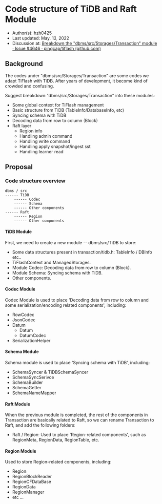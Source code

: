 # Code structure of TiDB and Raft Module

- Author(s): hzh0425
- Last updated: May. 13, 2022
- Discussion at: [Breakdown the "dbms/src/Storages/Transaction" module · Issue #4646 · pingcap/tiflash (github.com)](https://github.com/pingcap/tiflash/issues/4646)

## Background

The codes under "dbms/src/Storages/Transaction" are some codes we adapt TiFlash with TiDB. After years of development, it become kind of crowded and confusing.

Suggest breakdown "dbms/src/Storages/Transaction” into these modules:

- Some global context for TiFlash management
- Basic structure from TiDB (TableInfo/DatabaseInfo, etc)
- Syncing schema with TiDB
- Decoding data from row to column (Block)
- Raft layer
  - Region info
  - Handling admin command
  - Handling write command
  - Handling apply snapshot/ingest sst
  - Handling learner read

## Proposal

### Code structure overview

```
dbms / src
------ TiDB
    ------ Codec
    ------ Schema
    ------ Other components
------ Raft
    ------ Region
    ------ Other components
```

#### TiDB Module

First, we need to create a new module -- dbms/src/TiDB to store:
- Some data structures present in transaction/tidb.h: TableInfo / DBInfo etc..
- TiFlashContext and ManagedStorages.
- Module Codec: Decoding data from row to column (Block).
- Module Schema: Syncing schema with TiDB.
- Other components.

#### Codec Module

Codec Module is used to place 'Decoding data from row to column and some serialization/encoding related components', including:
- RowCodec
- JsonCodec
- Datum
  - Datum
  - DatumCodec
- SerializationHelper

#### Schema Module

Schema module is used to place 'Syncing schema with TiDB', including:
- SchemaSyncer & TiDBSchemaSyncer
- SchemaSyncSerivce
- SchemaBuilder
- SchemaGetter
- SchemaNameMapper

#### Raft Module

When the previous module is completed, the rest of the components in Transaction are basically related to Raft, so we can rename Transaction to Raft, and add the following folders:
- Raft / Region: Used to place 'Region-related components', such as RegionMeta, RegionData, RegionTable, etc.

#### Region Module

Used to store Region-related components, including:
- Region
- RegionBlockReader
- RegionCFDataBase
- RegionData
- RegionManager
- etc …